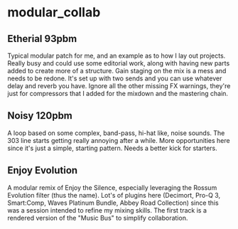 # modular_collab

## Etherial 93pbm
Typical modular patch for me, and an example as to how I lay out projects. Really busy and could use some editorial work, along with having new parts added to create more of a structure. Gain staging on the mix is a mess and needs to be redone. It's set up with two sends and you can use whatever delay and reverb you have. Ignore all the other missing FX warnings, they're just for compressors that I added for the mixdown and the mastering chain.  

## Noisy 120pbm
A loop based on some complex, band-pass, hi-hat like, noise sounds. The 303 line starts getting really annoying after a while. More opportunities here since it's just a simple, starting pattern. Needs a better kick for starters. 

## Enjoy Evolution
A modular remix of Enjoy the Silence, especially leveraging the Rossum Evolution filter (thus the name). Lot's of plugins here (Decimort, Pro-Q 3, Smart:Comp, Waves Platinum Bundle, Abbey Road Collection) since this was a session intended to refine my mixing skills. The first track is a rendered version of the "Music Bus" to simplify collaboration. 
